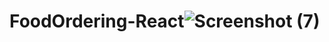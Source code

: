 # FoodOrdering-React![Screenshot (7)](https://user-images.githubusercontent.com/76264679/123713427-04a9e500-d892-11eb-8170-d93a5c72a732.png)
